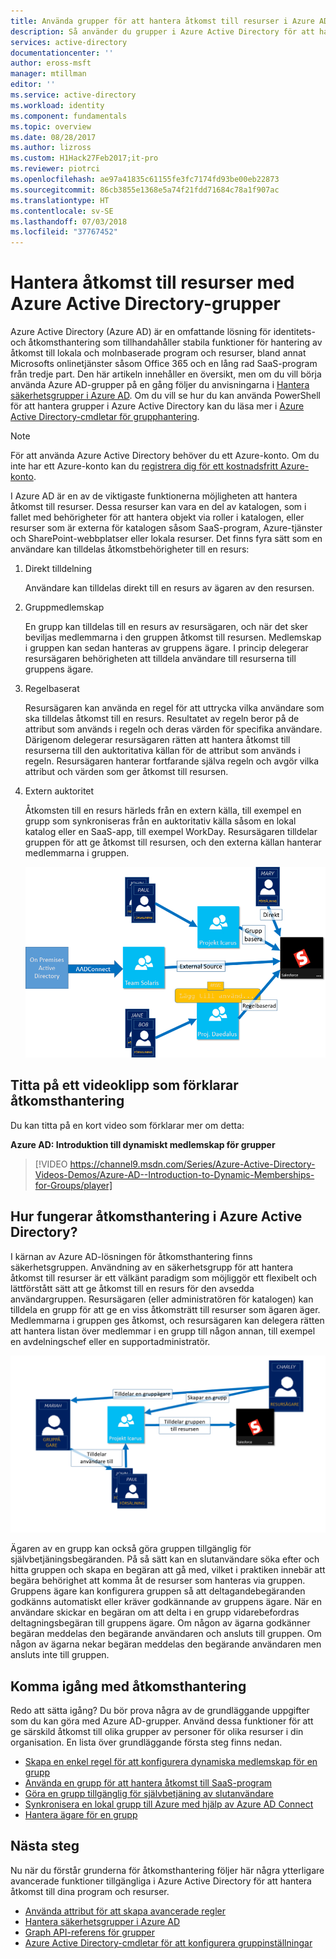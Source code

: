 ```yaml
---
title: Använda grupper för att hantera åtkomst till resurser i Azure AD | Microsoft Docs
description: Så använder du grupper i Azure Active Directory för att hantera användaråtkomst till lokala och molnbaserade program och resurser.
services: active-directory
documentationcenter: ''
author: eross-msft
manager: mtillman
editor: ''
ms.service: active-directory
ms.workload: identity
ms.component: fundamentals
ms.topic: overview
ms.date: 08/28/2017
ms.author: lizross
ms.custom: H1Hack27Feb2017;it-pro
ms.reviewer: piotrci
ms.openlocfilehash: ae97a41835c61155fe3fc7174fd93be00eb22873
ms.sourcegitcommit: 86cb3855e1368e5a74f21fdd71684c78a1f907ac
ms.translationtype: HT
ms.contentlocale: sv-SE
ms.lasthandoff: 07/03/2018
ms.locfileid: "37767452"
---
```

# <a name="manage-access-to-resources-with-azure-active-directory-groups"></a>Hantera åtkomst till resurser med Azure Active Directory-grupper
Azure Active Directory (Azure AD) är en omfattande lösning för identitets- och åtkomsthantering som tillhandahåller stabila funktioner för hantering av åtkomst till lokala och molnbaserade program och resurser, bland annat Microsofts onlinetjänster såsom Office 365 och en lång rad SaaS-program från tredje part. Den här artikeln innehåller en översikt, men om du vill börja använda Azure AD-grupper på en gång följer du anvisningarna i [Hantera säkerhetsgrupper i Azure AD](active-directory-groups-create-azure-portal.md). Om du vill se hur du kan använda PowerShell för att hantera grupper i Azure Active Directory kan du läsa mer i [Azure Active Directory-cmdletar för grupphantering](../users-groups-roles/groups-settings-v2-cmdlets.md).

> [!NOTE]
> För att använda Azure Active Directory behöver du ett Azure-konto. Om du inte har ett Azure-konto kan du [registrera dig för ett kostnadsfritt Azure-konto](https://azure.microsoft.com/pricing/free-trial/).
>
>

I Azure AD är en av de viktigaste funktionerna möjligheten att hantera åtkomst till resurser. Dessa resurser kan vara en del av katalogen, som i fallet med behörigheter för att hantera objekt via roller i katalogen, eller resurser som är externa för katalogen såsom SaaS-program, Azure-tjänster och SharePoint-webbplatser eller lokala resurser. Det finns fyra sätt som en användare kan tilldelas åtkomstbehörigheter till en resurs:

1. Direkt tilldelning

    Användare kan tilldelas direkt till en resurs av ägaren av den resursen.
2. Gruppmedlemskap

    En grupp kan tilldelas till en resurs av resursägaren, och när det sker beviljas medlemmarna i den gruppen åtkomst till resursen. Medlemskap i gruppen kan sedan hanteras av gruppens ägare. I princip delegerar resursägaren behörigheten att tilldela användare till resurserna till gruppens ägare.
3. Regelbaserat

    Resursägaren kan använda en regel för att uttrycka vilka användare som ska tilldelas åtkomst till en resurs. Resultatet av regeln beror på de attribut som används i regeln och deras värden för specifika användare. Därigenom delegerar resursägaren rätten att hantera åtkomst till resurserna till den auktoritativa källan för de attribut som används i regeln. Resursägaren hanterar fortfarande själva regeln och avgör vilka attribut och värden som ger åtkomst till resursen.
4. Extern auktoritet

    Åtkomsten till en resurs härleds från en extern källa, till exempel en grupp som synkroniseras från en auktoritativ källa såsom en lokal katalog eller en SaaS-app, till exempel WorkDay. Resursägaren tilldelar gruppen för att ge åtkomst till resursen, och den externa källan hanterar medlemmarna i gruppen.

   ![Översikt över åtkomsthanteringsdiagram](./media/active-directory-manage-groups/access-management-overview.png)

## <a name="watch-a-video-that-explains-access-management"></a>Titta på ett videoklipp som förklarar åtkomsthantering
Du kan titta på en kort video som förklarar mer om detta:

**Azure AD: Introduktion till dynamiskt medlemskap för grupper**

> [!VIDEO https://channel9.msdn.com/Series/Azure-Active-Directory-Videos-Demos/Azure-AD--Introduction-to-Dynamic-Memberships-for-Groups/player]
>
>

## <a name="how-does-access-management-in-azure-active-directory-work"></a>Hur fungerar åtkomsthantering i Azure Active Directory?
I kärnan av Azure AD-lösningen för åtkomsthantering finns säkerhetsgruppen. Användning av en säkerhetsgrupp för att hantera åtkomst till resurser är ett välkänt paradigm som möjliggör ett flexibelt och lättförstått sätt att ge åtkomst till en resurs för den avsedda användargruppen. Resursägaren (eller administratören för katalogen) kan tilldela en grupp för att ge en viss åtkomsträtt till resurser som ägaren äger. Medlemmarna i gruppen ges åtkomst, och resursägaren kan delegera rätten att hantera listan över medlemmar i en grupp till någon annan, till exempel en avdelningschef eller en supportadministratör.

![Åtkomsthanteringsdiagram i Azure Active Directory](./media/active-directory-manage-groups/active-directory-access-management-works.png)

Ägaren av en grupp kan också göra gruppen tillgänglig för självbetjäningsbegäranden. På så sätt kan en slutanvändare söka efter och hitta gruppen och skapa en begäran att gå med, vilket i praktiken innebär att begära behörighet att komma åt de resurser som hanteras via gruppen. Gruppens ägare kan konfigurera gruppen så att deltagandebegäranden godkänns automatiskt eller kräver godkännande av gruppens ägare. När en användare skickar en begäran om att delta i en grupp vidarebefordras deltagningsbegäran till gruppens ägare. Om någon av ägarna godkänner begäran meddelas den begärande användaren och ansluts till gruppen. Om någon av ägarna nekar begäran meddelas den begärande användaren men ansluts inte till gruppen.

## <a name="getting-started-with-access-management"></a>Komma igång med åtkomsthantering
Redo att sätta igång? Du bör prova några av de grundläggande uppgifter som du kan göra med Azure AD-grupper. Använd dessa funktioner för att ge särskild åtkomst till olika grupper av personer för olika resurser i din organisation. En lista över grundläggande första steg finns nedan.

* [Skapa en enkel regel för att konfigurera dynamiska medlemskap för en grupp](active-directory-groups-create-azure-portal.md)
* [Använda en grupp för att hantera åtkomst till SaaS-program](../users-groups-roles/groups-saasapps.md)
* [Göra en grupp tillgänglig för självbetjäning av slutanvändare](../users-groups-roles/groups-self-service-management.md)
* [Synkronisera en lokal grupp till Azure med hjälp av Azure AD Connect](../connect/active-directory-aadconnect.md)
* [Hantera ägare för en grupp](active-directory-accessmanagement-managing-group-owners.md)

## <a name="next-steps"></a>Nästa steg
Nu när du förstår grunderna för åtkomsthantering följer här några ytterligare avancerade funktioner tillgängliga i Azure Active Directory för att hantera åtkomst till dina program och resurser.

* [Använda attribut för att skapa avancerade regler](../active-directory-groups-dynamic-membership-azure-portal.md)
* [Hantera säkerhetsgrupper i Azure AD](active-directory-groups-create-azure-portal.md)
* [Graph API-referens för grupper](https://msdn.microsoft.com/Library/Azure/Ad/Graph/api/groups-operations#GroupFunctions)
* [Azure Active Directory-cmdletar för att konfigurera gruppinställningar](../users-groups-roles/groups-settings-cmdlets.md)
